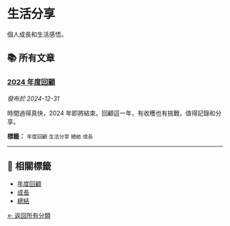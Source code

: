 # 生活分享

個人成長和生活感悟。

## 📚 所有文章

### [2024 年度回顧](/posts/2024-review.md)
*發布於 2024-12-31*

時間過得真快，2024 年即將結束。回顧這一年，有收穫也有挑戰，值得記錄和分享。

**標籤：** `年度回顧` `生活分享` `總結` `成長`

---

## 🔖 相關標籤

- [年度回顧](/tags/yearly-review.md)
- [成長](/tags/growth.md)
- [總結](/tags/summary.md)

[← 返回所有分類](/categories/) 